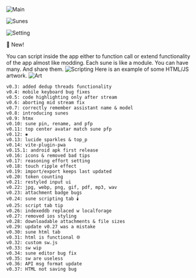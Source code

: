 ![Main](./docs/appstore_content/screenshot1.jpg)

![Sunes](./docs/appstore_content/screenshot6.jpg)

![Setting](./docs/appstore_content/screenshot3.jpg)

💠 New! 

You can script inside the app either to function call or extend functionality of the app almost like modding. Each sune is like a module. You can have many. And share them.
![Scripting](./docs/appstore_content/screenshot4.jpg)
Here is an example of some HTML/JS artwork.
![Art](./docs/appstore_content/screenshot5.jpg)


```
v0.3: added dedup threads functionality
v0.4: mobile keyboard bug fixes
v0.5: code highlighting only after stream
v0.6: aborting mid stream fix
v0.7: correctly remember assistant name & model
v0.8: introducing sunes
v0.9: htmx
v0.10: sune pin, rename, and pfp
v0.11: top center avatar match sune pfp
v0.12: ✺
v0.13: lucide sparkles & top_p
v0.14: vite-plugin-pwa
v0.15.1: android apk first release
v0.16: icons & removed bad tips
v0.17: reasoning effort setting
v0.18: touch ripple effect
v0.19: import/export keeps last updated
v0.20: token counting
v0.21: restyled input ui
v0.22: jpg, webp, png, gif, pdf, mp3, wav
v0.23: attachment badge bugs
v0.24: sune scripting tab 🕯️
v0.25: script tab tip
v0.26: indexeddb replaced w localforage
v0.27: removed ios styling
v0.28: downloadable attachments & file sizes
v0.29: update v0.27 was a mistake
v0.30: sune html tab
v0.31: html is functional 🌐
v0.32: custom sw.js
v0.33: sw wip
v0.34: sune editor bug fix
v0.35: sw are useless
v0.36: API msg format update
v0.37: HTML not saving bug
```
